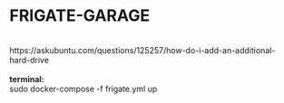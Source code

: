 # FRIGATE-GARAGE
</br>
https://askubuntu.com/questions/125257/how-do-i-add-an-additional-hard-drive</br>
<br>
<b>terminal:</b></br>
sudo docker-compose -f frigate.yml up
